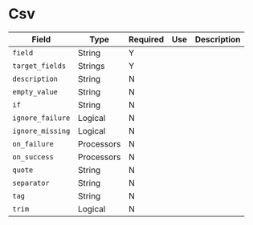 # Csv

|Field|Type|Required|Use|Description|
|---|---|---|---|---|
|`field`|String|Y|||
|`target_fields`|Strings|Y|||
|`description`|String|N|||
|`empty_value`|String|N|||
|`if`|String|N|||
|`ignore_failure`|Logical|N|||
|`ignore_missing`|Logical|N|||
|`on_failure`|Processors|N|||
|`on_success`|Processors|N|||
|`quote`|String|N|||
|`separator`|String|N|||
|`tag`|String|N|||
|`trim`|Logical|N|||
